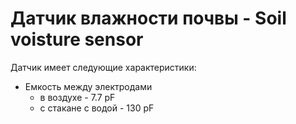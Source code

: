 # Датчик влажности почвы - Soil voisture sensor

Датчик имеет следующие характеристики:
  * Емкость между электродами
    * в воздухе - 7.7 pF
    * с стакане с водой - 130 pF
